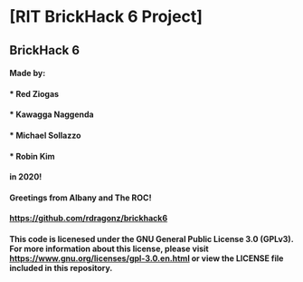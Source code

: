 # [RIT BrickHack 6 Project]

BrickHack 6
--
####	Made by:
####		* Red Ziogas
####		* Kawagga Naggenda
####		* Michael Sollazzo
####		* Robin Kim
####	in 2020!

####	Greetings from Albany and The ROC!

####	https://github.com/rdragonz/brickhack6

####	This code is licenesed under the GNU General Public License 3.0 (GPLv3). For more information about this license, please visit https://www.gnu.org/licenses/gpl-3.0.en.html or view the LICENSE file included in this repository.
